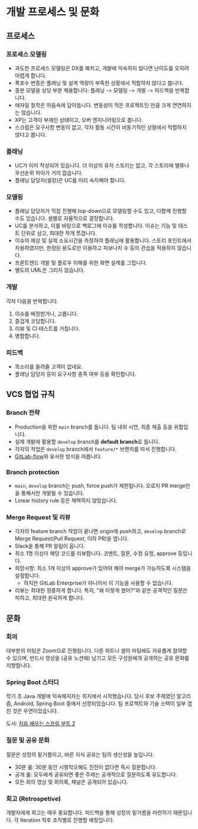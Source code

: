 # 개발 프로세스 및 문화

## 프로세스

### 프로세스 모델링

- 과도한 프로세스 모델링은 DX를 해치고, 개발에 익숙하지 않다면 난이도를 오히려 어렵게 합니다.
- 폭포수 변종은 플래닝 및 설계 역량이 부족한 상황에서 적합하지 않다고 봅니다.
- 증분 모델을 상당 부분 채용합니다: 플래닝 -> 모델링 -> 개발 -> 피드백을 반복합니다.
- 애자일 철학은 마음속에 담아둡니다. 변동성이 적은 프로젝트인 만큼 크게 연연하지는 않습니다.
- XP는 고객이 부재인 상태이고, 오버 엔지니어링으로 봅니다.
- 스크럼은 요구사항 변동이 없고, 각자 활동 시간이 비동기적인 상황에서 적합하지 않다고 봅니다.

### 플래닝

- UC가 이미 작성되어 있습니다. 더 이상의 유저 스토리는 없고, 각 스토리에 밸류나 우선순위 차이가 거의 없습니다.
- 플래닝 담당자(셀장)은 UC를 미리 숙지해야 합니다.

### 모델링

- 플래닝 담당자가 직접 진행해 top-down으로 모델링할 수도 있고, 다함께 진행할 수도 있습니다. 셀별로 자율적으로 결정합니다.
- UC를 분석하고, 이를 바탕으로 백로그에 이슈를 작성합니다. 이슈는 기능 및 테스트 단위로 삼고, 최대한 작게 쪼갭니다.
- 이슈의 예상 및 실제 소요시간을 측정하여 플래닝에 활용합니다. 스토리 포인트에서 차용하였지만, 한정된 용도로만 이용하고 피보나치 수 등의 관습을 적용하지 않습니다.
- 프론트엔드 개발 및 플로우 이해를 위한 화면 설계를 그립니다.
- 별도의 UML은 그리지 않습니다.

### 개발

각자 다음을 반복합니다.

1. 이슈를 배정받거나, 고릅니다.
2. 즐겁게 코딩합니다.
3. 리뷰 및 CI 테스트를 거칩니다.
4. 병합합니다.

### 피드백

- 목소리를 들려줄 고객이 없네요.
- 플래닝 담당자 등이 요구사항 충족 여부 등을 확인합니다.

## VCS 협업 규칙

### Branch 전략

- Production을 위한 `main` branch를 둡니다. 팀 내외 시연, 최종 제출 등을 위함입니다.
- 실제 개발에 활용할 `develop` branch를 **default branch**로 둡니다.
- 각자의 작업은 `develop` branch에서 `feature/*` 브랜치를 따서 진행합니다.
- [GitLab-flow](https://github.com/jadsonjs/gitlab-flow)와 유사한 방식을 따릅니다.

### Branch protection

- `main`, `develop` branch는 push, force push가 제한됩니다. 오로지 PR merge만을 통해서만 개발될 수 있습니다.
- Linear history rule 등은 채택하지 않았습니다.

### Merge Request 및 리뷰

- 각자의 feature branch 작업이 끝나면 origin에 push하고, `develop` branch로 Merge Request(Pull Request, 이하 PR)을 엽니다.
- Slack을 통해 PR 알림이 옵니다.
- 최소 1명 이상이 해당 코드를 리뷰합니다. 코멘트, 질문, 수정 요청, approve 등입니다.
- 희망사항: 최소 1개 이상의 approve가 있어야 해야 merge가 가능하도록 시스템을 설정합니다.
  - 하지만 GitLab Enterprise가 아니어서 이 기능을 사용할 수 없습니다.
- 리뷰는 최대한 정중하게 합니다. 특히, "왜 이렇게 했어?"와 같은 공격적인 질문은 피하고, 최대한 완곡하게 합니다.

## 문화

### 회의

대부분의 미팅은 Zoom으로 진행됩니다.
다른 파트나 셀의 미팅에도 자유롭게 참여할 수 있으며, 반드시 영상을 (공유 노션에) 남기고 모든 구성원에개 공개하는 공유 문화를 지향합니다.

### Spring Boot 스터디

학기 초 Java 개발에 익숙해지자는 취지에서 시작했습니다.
당시 후보 주제였던 알고리즘, Android, Spring Boot 중에서 선정되었습니다.
팀 프로젝트와 기술 스택이 일부 겹친 것은 우연이었습니다.

도서: [처음 배우는 스프링 부트 2](https://www.yes24.com/Product/Goods/64584833)

### 질문 및 공유 문화

질문은 성장의 밑거름이고, 바른 지식 공유는 팀의 생산성을 높입니다.

- 30분 룰: 30분 동안 시행착오해도 진전이 없다면 즉시 질문합니다.
- 공개 룰: 모두에게 공유되면 좋은 주제는 공개적으로 질문하도록 유도합니다.
- 모든 회의 영상 및 회의록, 채널은 공개되어 있습니다.

### 회고 (Retrospetive)

개발자에게 회고는 매우 중요합니다. 피드백을 통해 성장의 밑거름을 마련하기 때문입니다.
각 Iteration 직후 조직별로 진행할 예정입니다.
